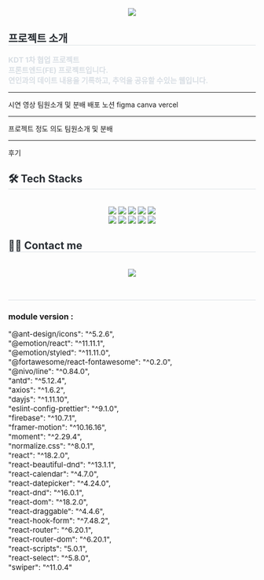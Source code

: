 <div align= "center">
    <img src="https://capsule-render.vercel.app/api?type=waving&color=ffc3c1&height=180&text=찌리릿%20(date-todo-app)&animation=twinkling&fontColor=ffffff&fontSize=60" />
    </div>
    <div style="text-align: left;"> 
    <h2 style="border-bottom: 1px solid #d8dee4; color: #282d33;"> 프로젝트 소개 </h2>  
    <div style="font-weight: 700; font-size: 15px; text-align: left; color: d8dee4;"> KDT 1차 협업 프로젝트 <br/></li>프론트엔드(FE) 프로젝트입니다. <br/></li>연인과의 데이트 내용을 기록하고, 추억을 공유할 수있는 웹입니다.</li> </div> 
    </div>
    <hr/>
    시연 영상
    팀원소개 및 분배 배포 노션 figma canva vercel
    <hr/>
    프로젝트 정도 의도
    팀원소개 및 분배
    <hr/>
    후기
    <div style="text-align: left;">
    <h2 style="border-bottom: 1px solid #d8dee4; color: #282d33;"> 🛠️ Tech Stacks </h2> <br> 
    <div  align= "center"> <img src="https://img.shields.io/badge/React-61DAFB?style=for-the-badge&logo=React&logoColor=white">
          <img src="https://img.shields.io/badge/Notion-000000?style=for-the-badge&logo=Notion&logoColor=white">
          <img src="https://img.shields.io/badge/Github-181717?style=for-the-badge&logo=Github&logoColor=white">
          <img src="https://img.shields.io/badge/Figma-F24E1E?style=for-the-badge&logo=Figma&logoColor=white">
          <img src="https://img.shields.io/badge/Git-F05032?style=for-the-badge&logo=Git&logoColor=white">
          <br/><img src="https://img.shields.io/badge/HTML5-E34F26?style=for-the-badge&logo=HTML5&logoColor=white">
          <img src="https://img.shields.io/badge/Javascript-F7DF1E?style=for-the-badge&logo=Javascript&logoColor=white">
          <img src="https://img.shields.io/badge/StyledComponents-DB7093?style=for-the-badge&logo=StyledComponents&logoColor=white">
          <img src="https://img.shields.io/badge/Eslint-4B32C3?style=for-the-badge&logo=Eslint&logoColor=white">
          <img src="https://img.shields.io/badge/Prettier-F7B93E?style=for-the-badge&logo=Prettier&logoColor=white">
          <br/></div>
    </div>
    <div style="text-align: left;">
    <h2 style="border-bottom: 1px solid #d8dee4; color: #282d33;"> 🧑‍💻 Contact me </h2> <br> 
    <div align= "center"> <a href=https://neighborly-enthusiasm-e8a.notion.site/261bfcb63f5f4bf9920016b7726322f2?v=134f67b1b61446df967aed932a5e0eab&pvs=4> <img src="https://img.shields.io/badge/Notion-000000?style=for-the-badge&logo=Notion&logoColor=white&link=https://neighborly-enthusiasm-e8a.notion.site/261bfcb63f5f4bf9920016b7726322f2?v=134f67b1b61446df967aed932a5e0eab&pvs=4"> </a>
          </div>  <br> 
    <div align= "center">  </div> 
    </div>
    <div style="text-align: left;"> 
    <h2 style="border-bottom: 1px solid #d8dee4; color: #282d33;"> 
    </div>
<h3>
module version :
</h3>
<span style="font-size : 15px">
"@ant-design/icons": "^5.2.6", <br>
"@emotion/react": "^11.11.1",<br>
"@emotion/styled": "^11.11.0",<br>
"@fortawesome/react-fontawesome": "^0.2.0",<br>
"@nivo/line": "^0.84.0",<br>
"antd": "^5.12.4",<br>
"axios": "^1.6.2",<br>
"dayjs": "^1.11.10",<br>
"eslint-config-prettier": "^9.1.0",<br>
"firebase": "^10.7.1",<br>
"framer-motion": "^10.16.16",<br>
"moment": "^2.29.4",<br>
"normalize.css": "^8.0.1",<br>
"react": "^18.2.0",<br>
"react-beautiful-dnd": "^13.1.1",<br>
"react-calendar": "^4.7.0",<br>
"react-datepicker": "^4.24.0",<br>
"react-dnd": "^16.0.1",<br>
"react-dom": "^18.2.0",<br>
"react-draggable": "^4.4.6",<br>
"react-hook-form": "^7.48.2",<br>
"react-router": "^6.20.1",<br>
"react-router-dom": "^6.20.1",<br>
"react-scripts": "5.0.1",<br>
"react-select": "^5.8.0",<br>
"swiper": "^11.0.4"<br>
</span>
